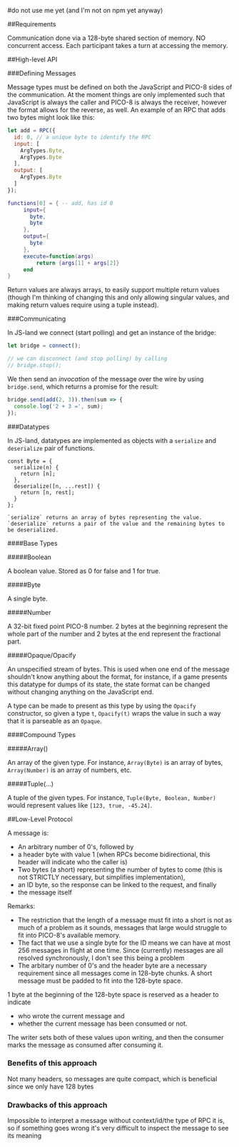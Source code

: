 #do not use me yet (and I'm not on npm yet anyway)

##Requirements

Communication done via a 128-byte shared section of memory.
NO concurrent access. Each participant takes a turn at accessing the memory.

##High-level API

###Defining Messages

Message types must be defined on both the JavaScript and PICO-8 sides of the communication.
At the moment things are only implemented such that JavaScript is always the
caller and PICO-8 is always the receiver, however the format allows for the
reverse, as well.
An example of an RPC that adds two bytes might look like this:

```javascript
let add = RPC({
  id: 0, // a unique byte to identify the RPC
  input: [
    ArgTypes.Byte,
    ArgTypes.Byte
  ],
  output: [
    ArgTypes.Byte
  ]
});
```

```lua
functions[0] = { -- add, has id 0
	 input={
	   byte,
	   byte
	 },
	 output={
	   byte
	 },
	 execute=function(args)
	 	 return {args[1] + args[2]}
	 end
}
```

Return values are always arrays, to easily support multiple return values (though I'm thinking of changing this and only allowing singular values, and making return values require using a tuple instead).

###Communicating

In JS-land we connect (start polling) and get an instance of the bridge:

```javascript
let bridge = connect();

// we can disconnect (and stop polling) by calling
// bridge.stop();
```

We then send an *invocation* of the message over the wire by using `bridge.send`, which returns a promise for the result:

```javascript
bridge.send(add(2, 3)).then(sum => {
  console.log('2 + 3 =', sum);
});
```

###Datatypes

In JS-land, datatypes are implemented as objects with a `serialize` and `deserialize` pair of functions.
```
const Byte = {
  serialize(n) {
    return [n];
  },
  deserialize([n, ...rest]) {
    return [n, rest];
  }
};

`serialize` returns an array of bytes representing the value.
`deserialize` returns a pair of the value and the remaining bytes to be deserialized.
```

####Base Types

#####Boolean

A boolean value. Stored as 0 for false and 1 for true.

#####Byte

A single byte.

#####Number

A 32-bit fixed point PICO-8 number.
2 bytes at the beginning represent the whole part of the number and 2 bytes at the end represent the fractional part.

#####Opaque/Opacify

An unspecified stream of bytes.
This is used when one end of the message shouldn't know anything about the format, for instance,
if a game presents this datatype for dumps of its state, the state format can
be changed without changing anything on the JavaScript end.

A type can be made to present as this type by using the `Opacify` constructor, so given a type `t`,
`Opacify(t)` wraps the value in such a way that it is parseable as an `Opaque`.


####Compound Types

#####Array(<type>)

An array of the given type. For instance, `Array(Byte)` is an array of bytes,
`Array(Number)` is an array of numbers, etc.

#####Tuple(...<types>)

A tuple of the given types.
For instance, `Tuple(Byte, Boolean, Number)` would represent values like `[123, true, -45.24]`.

##Low-Level Protocol

A message is:

* An arbitrary number of 0's, followed by
* a header byte with value 1 (when RPCs become bidirectional, this header will indicate who the caller is)
* Two bytes (a short) representing the number of bytes to come (this is not STRICTLY necessary, but simplifies implementation),
* an ID byte, so the response can be linked to the request, and finally
* the message itself

Remarks:

* The restriction that the length of a message must fit into a short is not as much of a problem as it sounds, messages that large would struggle to fit into PICO-8's available memory.
* The fact that we use a single byte for the ID means we can have at most 256 messages in flight at one time. Since (currently) messages are all resolved synchronously, I don't see this being a problem
* The arbitary number of 0's and the header byte are a necessary requirement since all messages come in 128-byte chunks. A short message must be padded to fit into the 128-byte space.


1 byte at the beginning of the 128-byte space is reserved as a header to indicate

* who wrote the current message and
* whether the current message has been consumed or not.

The writer sets both of these values upon writing, and then the consumer marks
the message as consumed after consuming it.


### Benefits of this approach

Not many headers, so messages are quite compact, which is beneficial since we only have 128 bytes

### Drawbacks of this approach

Impossible to interpret a message without context/id/the type of RPC it is,
so if something goes wrong it's very difficult to inspect the message to see its meaning
